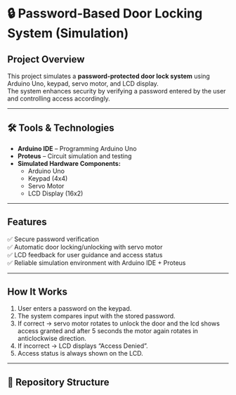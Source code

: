 # 🔒 Password-Based Door Locking System (Simulation)

##  Project Overview
This project simulates a **password-protected door lock system** using Arduino Uno, keypad, servo motor, and LCD display.  
The system enhances security by verifying a password entered by the user and controlling access accordingly.  

---

## 🛠 Tools & Technologies
- **Arduino IDE** – Programming Arduino Uno  
- **Proteus** – Circuit simulation and testing  
- **Simulated Hardware Components:**
  - Arduino Uno  
  - Keypad (4x4)  
  - Servo Motor  
  - LCD Display (16x2)  

---

##  Features
✅ Secure password verification  
✅ Automatic door locking/unlocking with servo motor  
✅ LCD feedback for user guidance and access status  
✅ Reliable simulation environment with Arduino IDE + Proteus  

---

##  How It Works
1. User enters a password on the keypad.  
2. The system compares input with the stored password.  
3. If correct → servo motor rotates to unlock the door and the lcd shows access granted and after 5 seconds the motor again rotates in anticlockwise direction.  
4. If incorrect → LCD displays “Access Denied”.  
5. Access status is always shown on the LCD.  

---

## 📂 Repository Structure
